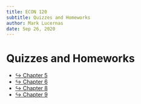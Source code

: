 ```yaml
---
title: ECON 120
subtitle: Quizzes and Homeworks
author: Mark Lucernas
date: Sep 26, 2020
---
```



# Quizzes and Homeworks

- [↪ Chapter 5](ch-5)
- [↪ Chapter 6](ch-6)
- [↪ Chapter 8](ch-8)
- [↪ Chapter 9](ch-9)

